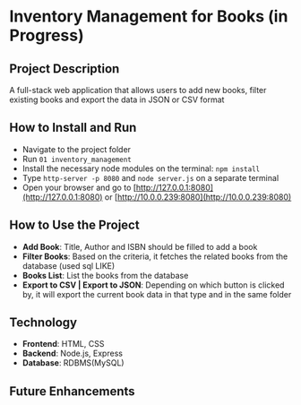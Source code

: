 # Inventory Management for Books (in Progress)

## Project Description
A full-stack web application that allows users to add new books, filter existing books and export the data in JSON or CSV format

## How to Install and Run
- Navigate to the project folder
- Run `01 inventory_management`
- Install the necessary node modules on the terminal: `npm install`
- Type `http-server -p 8080` and `node server.js` on a separate terminal
- Open your browser and go to [http://127.0.0.1:8080](http://127.0.0.1:8080) or [http://10.0.0.239:8080](http://10.0.0.239:8080)

## How to Use the Project
- **Add Book**: Title, Author and ISBN should be filled to add a book
- **Filter Books**: Based on the criteria, it fetches the related books from the database (used sql LIKE)
- **Books List**: List the books from the database
- **Export to CSV | Export to JSON**: Depending on which button is clicked by, it will export the current book data in that type and in the same folder

## Technology
- **Frontend**: HTML, CSS
- **Backend**: Node.js, Express
- **Database**: RDBMS(MySQL)

## Future Enhancements
